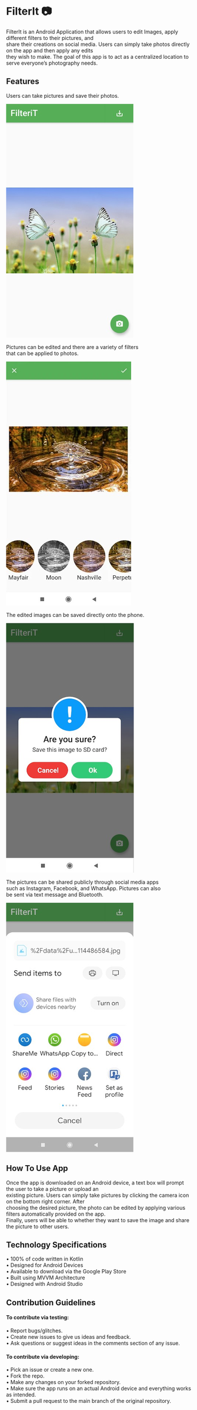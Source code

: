 # FilterIt 📷
FilterIt is an Android Application that allows users to edit Images, apply different filters to their pictures, and <br>
share their creations on social media. Users can simply take photos directly on the app and then apply any edits <br>
they wish to make. The goal of this app is to act as a centralized location to serve everyone’s photography needs. 

## Features
Users can take pictures and save their photos.

 ![alt text](https://github.com/Sthyarala/FilterIt/blob/master/Take_Pictures.jpg)

Pictures can be edited and there are a variety of filters <br> 
that can be applied to photos.

 ![alt text](https://github.com/Sthyarala/FilterIt/blob/master/Edit_Images.jpg)
 
The edited images can be saved directly onto the phone.

 ![alt text](https://github.com/Sthyarala/FilterIt/blob/master/Save_Image.jpg)
 
The pictures can be shared publicly through social media apps  <br>
such as Instagram, Facebook, and WhatsApp. Pictures can also  <br>
be sent via text message and Bluetooth. 

 ![alt text](https://github.com/Sthyarala/FilterIt/blob/master/Share_Pictures.jpg)
 
## How To Use App
Once the app is downloaded on an Android device, a text box will prompt the user to take a picture or upload an <br>
existing picture. Users can simply take pictures by clicking the camera icon on the bottom right corner. After <br>
choosing the desired picture, the photo can be edited by applying various filters automatically provided on the app. <br>
Finally, users will be able to whether they want to save the image and share the picture to other users.

## Technology Specifications
•	100%  of code written in Kotlin <br>
•	Designed for Android Devices <br>
•	Available to download via the Google Play Store <br>
•	Built using MVVM Architecture <br>
•	Designed with Android Studio <br>

## Contribution Guidelines
#### To contribute via testing:
•	Report bugs/glitches. <br>
•	Create new issues to give us ideas and feedback. <br>
•	Ask questions or suggest ideas in the comments section of any issue. <br>

#### To contribute via developing:
•	Pick an issue or create a new one. <br>
•	Fork the repo. <br>
•	Make any changes on your forked repository. <br>
•	Make sure the app runs on an actual Android device and everything works as intended. <br>
•	Submit a pull request to the main branch of the original repository. <br>


